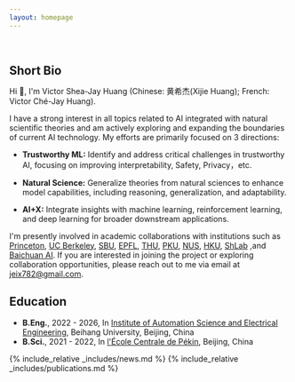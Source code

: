 ```yaml
---
layout: homepage
---
```


<h1 id="about-me"></h1>

<h2 style="margin: 60px 0px 10px;">Short Bio</h2>

Hi 🤗, I'm Victor Shea-Jay Huang (Chinese: 黄希杰(Xijie Huang); French: Victor Ché-Jay Huang).

<!-- I am a recent graduate from [Beihang University](https://ev.buaa.edu.cn/) and is currently working as a research assitant intern at [Peking University](https://www.pku.edu.cn/), under the mentorship of Prof. [Wentao Zhang](https://scholar.google.com/citations?user=JE4VON0AAAAJ&hl=zh-CN) and advisement of Prof. [Bin Cui](https://scholar.google.com/citations?user=IJAU8KoAAAAJ&hl=zh-CN).  -->

I have a strong interest in all topics related to AI integrated with natural scientific theories and am actively exploring and expanding the boundaries of current AI technology. My efforts are primarily focused on 3 directions: 
 
- **Trustworthy ML:** Identify and address critical challenges in trustworthy AI, focusing on improving interpretability, Safety, Privacy，etc. 

- **Natural Science:** Generalize theories from natural sciences to enhance model capabilities, including reasoning, generalization, and adaptability. 

- **AI+X:** Integrate insights with machine learning, reinforcement learning, and deep learning for broader downstream applications.

I'm presently involved in academic collaborations with institutions such as [Princeton](https://www.princeton.edu/), [UC Berkeley](https://www.berkeley.edu/), [SBU](https://www.stonybrook.edu/), [EPFL](https://www.epfl.ch/en/), [THU](https://www.tsinghua.edu.cn/en/), [PKU](https://www.pku.edu.cn/), [NUS](https://nus.edu.sg/), [HKU](https://www.hku.hk/), [ShLab](https://www.shlab.org.cn/) ,and [Baichuan AI](https://www.baichuan-ai.com/home). If you are interested in joining the project or exploring collaboration opportunities, please reach out to me via email at jeix782@gmail.com.




## Education
- **B.Eng.**, 2022 - 2026, In [Institute of Automation Science and Electrical Engineering](https://dept3.buaa.edu.cn/), Beihang University, Beijing, China
- **B.Sci.**, 2021 - 2022, In [l'École Centrale de Pékin](https://ecpknfr.buaa.edu.cn/), Beijing, China

{% include_relative _includes/news.md %}
{% include_relative _includes/publications.md %}

